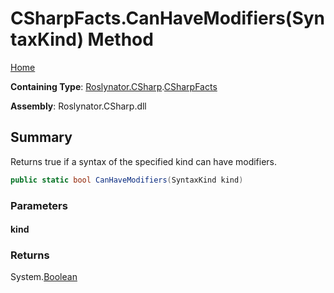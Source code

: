 # CSharpFacts\.CanHaveModifiers\(SyntaxKind\) Method

[Home](../../../../README.md)

**Containing Type**: [Roslynator.CSharp](../../README.md)\.[CSharpFacts](../README.md)

**Assembly**: Roslynator\.CSharp\.dll

## Summary

Returns true if a syntax of the specified kind can have modifiers\.

```csharp
public static bool CanHaveModifiers(SyntaxKind kind)
```

### Parameters

#### kind





### Returns

System\.[Boolean](https://docs.microsoft.com/en-us/dotnet/api/system.boolean)

